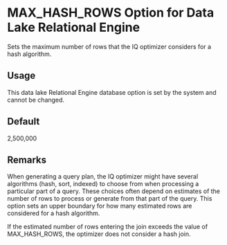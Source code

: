 <!-- loioa63e5cd884f21015bf7dea5122b66323 -->

# MAX\_HASH\_ROWS Option for Data Lake Relational Engine

Sets the maximum number of rows that the IQ optimizer considers for a hash algorithm.



<a name="loioa63e5cd884f21015bf7dea5122b66323__section_rv2_mvs_swb"/>

## Usage

This data lake Relational Engine database option is set by the system and cannot be changed.



<a name="loioa63e5cd884f21015bf7dea5122b66323__iq_refso_734"/>

## Default

2,500,000



<a name="loioa63e5cd884f21015bf7dea5122b66323__iq_refso_736"/>

## Remarks

When generating a query plan, the IQ optimizer might have several algorithms \(hash, sort, indexed\) to choose from when processing a particular part of a query. These choices often depend on estimates of the number of rows to process or generate from that part of the query. This option sets an upper boundary for how many estimated rows are considered for a hash algorithm.

If the estimated number of rows entering the join exceeds the value of MAX\_HASH\_ROWS, the optimizer does not consider a hash join.

